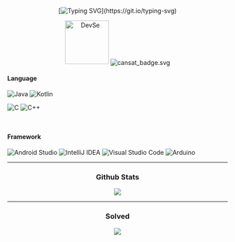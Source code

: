 <div align=center>
  
  [![Typing SVG](https://readme-typing-svg.demolab.com?font=Fira+Code&duration=3000&pause=100&color=23F7C0&background=7BFF2500&width=600&height=40&lines=Hi%2C+I'm+Yongjoo;Thanks+for+your+attention+to+my+Github!)](https://git.io/typing-svg)

</div align=center>

<div align=center>
  <img width="100" heigh="50" alt="DevSe" src="https://github.com/user-attachments/assets/d17227b7-c562-4971-8fbe-12de7fc149ce"/>
  <img src="http://devse.gonetis.com:12475/cansat_badge.svg" alt="cansat_badge.svg" align="center">
</div align=center>


  <h4>Language</h4>
  
  ![Java](https://img.shields.io/badge/java-%23ED8B00.svg?style=for-the-badge&logo=openjdk&logoColor=white)
  ![Kotlin](https://img.shields.io/badge/Kotlin-7F52FF?style=for-the-badge&logo=Kotlin&logoColor=white)
  
  ![C](https://img.shields.io/badge/c-%2300599C.svg?style=for-the-badge&logo=c&logoColor=white)
  ![C++](https://img.shields.io/badge/c++-%2300599C.svg?style=for-the-badge&logo=c%2B%2B&logoColor=white)
  

  <br/>
  
  <h4>Framework</h4>

  ![Android Studio](https://img.shields.io/badge/android%20studio-346ac1?style=for-the-badge&logo=android%20studio&logoColor=white)
  ![IntelliJ IDEA](https://img.shields.io/badge/IntelliJIDEA-000000.svg?style=for-the-badge&logo=intellij-idea&logoColor=white)
  ![Visual Studio Code](https://img.shields.io/badge/Visual%20Studio%20Code-0078d7.svg?style=for-the-badge&logo=visual-studio-code&logoColor=white)
  ![Arduino](https://img.shields.io/badge/-Arduino-00979D?style=for-the-badge&logo=Arduino&logoColor=white)
  
</div>

<hr/>

<div align=center>

  <h3>Github Stats</h2>
  <img src="https://github-readme-stats.vercel.app/api?username=slfkalstks&show_icons=true&theme=cobalt" />
  
  <hr />

  <h3>Solved</h3>
  <img src="http://mazassumnida.wtf/api/v2/generate_badge?boj=gkdydwn6127" />
  
</div>
